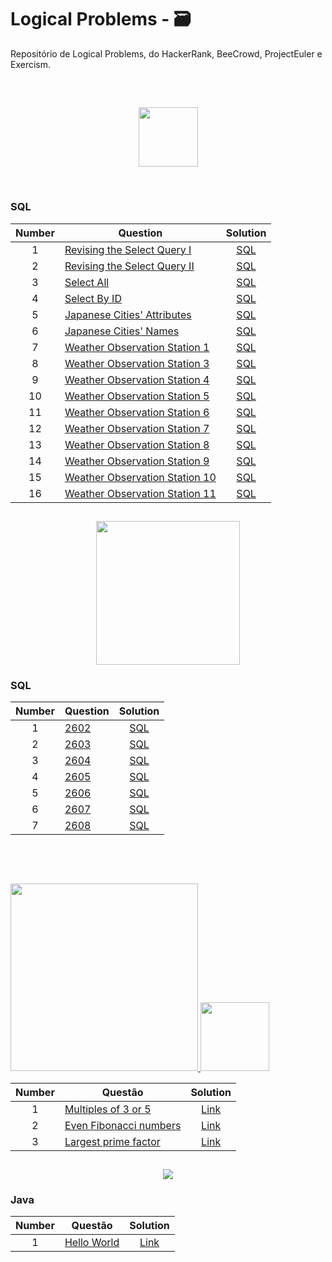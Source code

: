 # Logical Problems - 🗃️
Repositório de Logical Problems, do HackerRank, BeeCrowd, ProjectEuler e Exercism.

##

<br>

<p align="center">  
    <a href="https://www.hackerrank.com/">
        <img height=95 src="https://hrcdn.net/community-frontend/assets/brand/logo-new-white-green-a5cb16e0ae.svg"> 
    </a>
</p>

<br>

### SQL

| Number | Question | Solution |
|:------:|------------|:---------:|
| 1 | [Revising the Select Query I](https://www.hackerrank.com/challenges/revising-the-select-query/problem) | [SQL](https://github.com/MaykeESA/SQL-Problems/blob/master/HackerRank/Basic%20Select/Q1.sql)
| 2 | [Revising the Select Query II](https://www.hackerrank.com/challenges/revising-the-select-query-2/problem) | [SQL](https://github.com/MaykeESA/SQL-Problems/blob/master/Basica%20Select/Q2.sql)
| 3 | [Select All](https://www.hackerrank.com/challenges/select-all-sql/problem) | [SQL](https://github.com/MaykeESA/SQL-Problems/blob/master/Basica%20Select/Q3.sql)
| 4 | [Select By ID](https://www.hackerrank.com/challenges/select-by-id/problem) | [SQL](https://github.com/MaykeESA/SQL-Problems/blob/master/Basica%20Select/Q4.sql)
| 5 | [Japanese Cities' Attributes](https://www.hackerrank.com/challenges/japanese-cities-attributes/problem) | [SQL](https://github.com/MaykeESA/SQL-Problems/blob/master/Basica%20Select/Q5.sql)
| 6 | [Japanese Cities' Names](https://www.hackerrank.com/challenges/japanese-cities-name/problem) | [SQL](https://github.com/MaykeESA/SQL-Problems/blob/master/Basica%20Select/Q6.sql)
| 7 | [Weather Observation Station 1](https://www.hackerrank.com/challenges/weather-observation-station-1/problem) | [SQL](https://github.com/MaykeESA/SQL-Problems/blob/master/Basica%20Select/Q7.sql)
| 8 | [Weather Observation Station 3](https://www.hackerrank.com/challenges/weather-observation-station-3/problem) | [SQL](https://github.com/MaykeESA/SQL-Problems/blob/master/Basica%20Select/Q8.sql)
| 9 | [Weather Observation Station 4](https://www.hackerrank.com/challenges/weather-observation-station-4/problem) | [SQL](https://github.com/MaykeESA/SQL-Problems/blob/master/Basica%20Select/Q9.sql)
| 10| [Weather Observation Station 5](https://www.hackerrank.com/challenges/weather-observation-station-5/problem) | [SQL](https://github.com/MaykeESA/SQL-Problems/blob/master/Basica%20Select/Q10.sql)
| 11| [Weather Observation Station 6](https://www.hackerrank.com/challenges/weather-observation-station-6/problem) | [SQL](https://github.com/MaykeESA/SQL-Problems/blob/master/Basica%20Select/Q11.sql)
| 12| [Weather Observation Station 7](https://www.hackerrank.com/challenges/weather-observation-station-7/problem) | [SQL](https://github.com/MaykeESA/SQL-Problems/blob/master/Basica%20Select/Q12.sql)
| 13| [Weather Observation Station 8](https://www.hackerrank.com/challenges/weather-observation-station-8/problem) | [SQL](https://github.com/MaykeESA/SQL-Problems/blob/master/Basica%20Select/Q13.sql)
| 14| [Weather Observation Station 9](https://www.hackerrank.com/challenges/weather-observation-station-9/problem) | [SQL](https://github.com/MaykeESA/SQL-Problems/blob/master/Basica%20Select/Q14.sql)
| 15| [Weather Observation Station 10](https://www.hackerrank.com/challenges/weather-observation-station-10/problem) | [SQL](https://github.com/MaykeESA/SQL-Problems/blob/master/Basica%20Select/Q15.sql)
| 16| [Weather Observation Station 11](https://www.hackerrank.com/challenges/weather-observation-station-11/problem) | [SQL](https://github.com/MaykeESA/SQL-Problems/blob/master/Basica%20Select/Q16.sql)

##

<p align="center">  
	<a href="https://www.beecrowd.com.br/">
        <img height=230 src="https://beecrowd.io/wp-content/uploads/2021/08/beecrowd__roxoHorClean-small-PNG-1.png"> 
    </a>
</p>

### SQL

| Number | Question | Solution |
|:------:|------------|:---------:|
| 1 | [2602](https://www.beecrowd.com.br/judge/pt/problems/view/2602) | [SQL](https://github.com/MaykeESA/sql-problems/blob/master/BeeCrowd/2602.sql)
| 2 | [2603](https://www.beecrowd.com.br/judge/pt/problems/view/2603) | [SQL](https://github.com/MaykeESA/sql-problems/blob/master/BeeCrowd/2603.sql)
| 3 | [2604](https://www.beecrowd.com.br/judge/pt/problems/view/2604) | [SQL](https://github.com/MaykeESA/sql-problems/blob/master/BeeCrowd/2604.sql)
| 4 | [2605](https://www.beecrowd.com.br/judge/pt/problems/view/2605) | [SQL](https://github.com/MaykeESA/sql-problems/blob/master/BeeCrowd/2605.sql)
| 5 | [2606](https://www.beecrowd.com.br/judge/pt/problems/view/2606) | [SQL](https://github.com/MaykeESA/sql-problems/blob/master/BeeCrowd/2606.sql)
| 6 | [2607](https://www.beecrowd.com.br/judge/pt/problems/view/2607) | [SQL](https://github.com/MaykeESA/sql-problems/blob/master/BeeCrowd/2607.sql)
| 7 | [2608](https://www.beecrowd.com.br/judge/pt/problems/view/2608) | [SQL](https://github.com/MaykeESA/sql-problems/blob/master/BeeCrowd/2608.sql)

##

<br>

<p align="justify">  
	<br>
	<a href="https://projecteuler.net/about">
        <img height=300 src="https://projecteuler.net/images/clipart/euler_portrait.png"> 
        <img height=110 src="https://projecteuler.net/themes/logo_default.png"> 
    </a>
</p>

| Number | Questão | Solution |
|:------:|------------|:---------:|
| 1 | [Multiples of 3 or 5](https://projecteuler.net/problem=1) | [Link](https://github.com/MaykeESA/Logical-Problems/blob/master/ProjectEuler/Problem1.py)
| 2 | [Even Fibonacci numbers](https://projecteuler.net/problem=2) | [Link](https://github.com/MaykeESA/Logical-Problems/tree/master/ProjectEuler/Problem2.py)
| 3 | [Largest prime factor](https://projecteuler.net/problem=3) | [Link](https://github.com/MaykeESA/Logical-Problems/tree/master/ProjectEuler/Problem3.py)

##

<p align="center">  
	<a href="https://exercism.org/">
        <img src="https://hermes.dio.me/articles/cover/623d27f8-d80e-4c07-a4da-c0632c4834e1.png"> 
    </a>
</p>

### Java

| Number | Questão | Solution |
|:------:|------------|:---------:|
| 1 | [Hello World](https://exercism.org/tracks/java/exercises/hello-world) | [Link](https://github.com/MaykeESA/Logical-Problems/blob/master/ProjectEuler/Problem1.py)